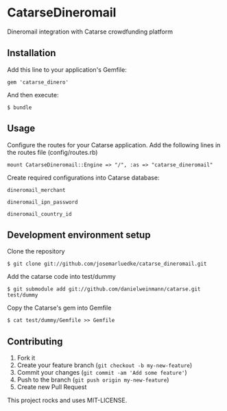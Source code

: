 # CatarseDineromail

Dineromail integration with Catarse crowdfunding platform


## Installation

Add this line to your application's Gemfile:

    gem 'catarse_dinero'

And then execute:

    $ bundle

## Usage

Configure the routes for your Catarse application. Add the following lines in the routes file (config/routes.rb)
    
    mount CatarseDineromail::Engine => "/", :as => "catarse_dineromail"

Create required configurations into Catarse database:
    
    dineromail_merchant

    dineromail_ipn_password

    dineromail_country_id


## Development environment setup

Clone the repository

    $ git clone git://github.com/josemarluedke/catarse_dineromail.git

Add the catarse code into test/dummy

    $ git submodule add git://github.com/danielweinmann/catarse.git test/dummy

Copy the Catarse's gem into Gemfile

    $ cat test/dummy/Gemfile >> Gemfile


## Contributing

1. Fork it
2. Create your feature branch (`git checkout -b my-new-feature`)
3. Commit your changes (`git commit -am 'Add some feature'`)
4. Push to the branch (`git push origin my-new-feature`)
5. Create new Pull Request


This project rocks and uses MIT-LICENSE.
